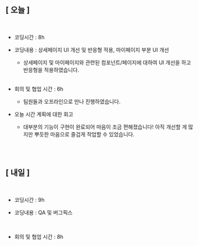 ## [ 오늘 ]

<br/>

- 코딩시간 : 8h
- 코딩내용 : 상세페이지 UI 개선 및 반응형 적용, 마이페이지 부분 UI 개선

  - 상세페이지 및 마이페이지와 관련된 컴포넌트/페이지에 대하여 UI 개선을 하고 반응형을 적용하였습니다.

  <br/>

- 회의 및 협업 시간 : 6h

  - 팀원들과 오프라인으로 만나 진행하였습니다.

- 오늘 시간 계획에 대한 회고

  - 대부분의 기능이 구현이 완료되어 마음이 조금 편해졌습니다!
    아직 개선할 게 많지만 뿌듯한 마음으로 즐겁게 작업할 수 있었습니다.

  <br/>

<br/>

## [ 내일 ]

<br/>

- 코딩시간 : 9h

- 코딩내용 : QA 및 버그픽스

    <br/>

- 회의 및 협업 시간 : 8h

